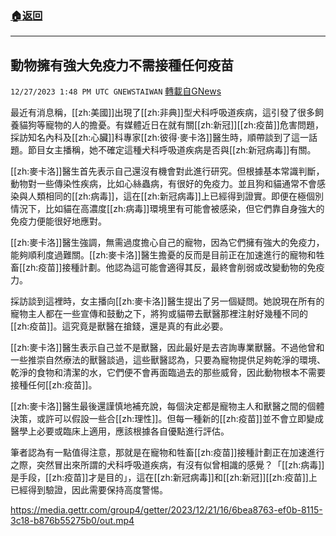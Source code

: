 ###  [:house:返回](README.md)
---


## 動物擁有強大免疫力不需接種任何疫苗
`12/27/2023 1:48 PM UTC GNEWSTAIWAN` [轉載自GNews](https://gnews.org/articles/2157193)



最近有消息稱，[[zh:美國]]出現了[[zh:非典]]型犬科呼吸道疾病，這引發了很多飼養貓狗等寵物的人的擔憂。有媒體近日在就有關[[zh:新冠]][[zh:疫苗]]危害問題，採訪知名內科及[[zh:心臟]]科專家[[zh:彼得·麥卡洛]]醫生時，順帶談到了這一話題。節目女主播稱，她不確定這種犬科呼吸道疾病是否與[[zh:新冠病毒]]有關。  

[[zh:麥卡洛]]醫生首先表示自己還沒有機會對此進行研究。但根據基本常識判斷，動物對一些傳染性疾病，比如心絲蟲病，有很好的免疫力。並且狗和貓通常不會感染與人類相同的[[zh:病毒]]，這在[[zh:新冠病毒]]上已經得到證實。即便在極個別情況下，比如貓在高濃度[[zh:病毒]]環境里有可能會被感染，但它們靠自身強大的免疫力便能很好地應對。 

  

[[zh:麥卡洛]]醫生強調，無需過度擔心自己的寵物，因為它們擁有強大的免疫力，能夠順利度過難關。[[zh:麥卡洛]]醫生擔憂的反而是目前正在加速進行的寵物和牲畜[[zh:疫苗]]接種計劃。他認為這可能會適得其反，最終會削弱或改變動物的免疫力。

  

採訪談到這裡時，女主播向[[zh:麥卡洛]]醫生提出了另一個疑問。她說現在所有的寵物主人都在一些宣傳和鼓動之下，將狗或貓帶去獸醫那裡注射好幾種不同的[[zh:疫苗]]。這究竟是獸醫在搶錢，還是真的有此必要。

  

[[zh:麥卡洛]]醫生表示自己並不是獸醫，因此最好是去咨詢專業獸醫。不過他曾和一些推崇自然療法的獸醫談過，這些獸醫認為，只要為寵物提供足夠乾淨的環境、乾淨的食物和清潔的水，它們便不會再面臨過去的那些威脅，因此動物根本不需要接種任何[[zh:疫苗]]。

  

[[zh:麥卡洛]]醫生最後還謹慎地補充說，每個決定都是寵物主人和獸醫之間的個體決策，或許可以假設一些合[[zh:理性]]。但每一種新的[[zh:疫苗]]並不會立即變成醫學上必要或臨床上適用，應該根據各自優點進行評估。

  

筆者認為有一點值得注意，那就是在寵物和牲畜[[zh:疫苗]]接種計劃正在加速進行之際，突然冒出來所謂的犬科呼吸道疾病，有沒有似曾相識的感覺？「[[zh:病毒]]是手段，[[zh:疫苗]]才是目的」，這在[[zh:新冠病毒]]和[[zh:新冠]][[zh:疫苗]]上已經得到驗證，因此需要保持高度警惕。


https://media.gettr.com/group4/getter/2023/12/21/16/6bea8763-ef0b-8115-3c18-b876b55275b0/out.mp4



